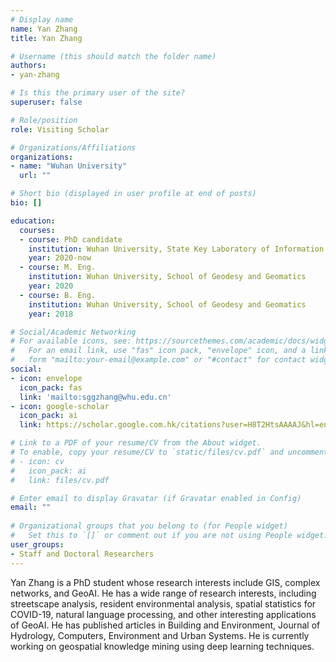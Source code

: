 ```yaml
---
# Display name
name: Yan Zhang
title: Yan Zhang

# Username (this should match the folder name)
authors:
- yan-zhang

# Is this the primary user of the site?
superuser: false

# Role/position
role: Visiting Scholar

# Organizations/Affiliations
organizations:
- name: "Wuhan University"
  url: ""

# Short bio (displayed in user profile at end of posts)
bio: []

education:
  courses:
  - course: PhD candidate
    institution: Wuhan University, State Key Laboratory of Information Engineering in Surveying, Mapping and Remote Sensing
    year: 2020-now
  - course: M. Eng.
    institution: Wuhan University, School of Geodesy and Geomatics
    year: 2020
  - course: B. Eng.
    institution: Wuhan University, School of Geodesy and Geomatics
    year: 2018

# Social/Academic Networking
# For available icons, see: https://sourcethemes.com/academic/docs/widgets/#icons
#   For an email link, use "fas" icon pack, "envelope" icon, and a link in the
#   form "mailto:your-email@example.com" or "#contact" for contact widget.
social:
- icon: envelope
  icon_pack: fas
  link: 'mailto:sggzhang@whu.edu.cn'
- icon: google-scholar
  icon_pack: ai
  link: https://scholar.google.com.hk/citations?user=H8T2HtsAAAAJ&hl=en

# Link to a PDF of your resume/CV from the About widget.
# To enable, copy your resume/CV to `static/files/cv.pdf` and uncomment the lines below.  
# - icon: cv
#   icon_pack: ai
#   link: files/cv.pdf

# Enter email to display Gravatar (if Gravatar enabled in Config)
email: ""
  
# Organizational groups that you belong to (for People widget)
#   Set this to `[]` or comment out if you are not using People widget.  
user_groups:
- Staff and Doctoral Researchers
---
```


Yan Zhang is a PhD student whose research interests include GIS, complex networks, and GeoAI. He has a wide range of research interests, including streetscape analysis, resident environmental analysis, spatial statistics for COVID-19, natural language processing, and other interesting applications of GeoAI. He has published articles in Building and Environment, Journal of Hydrology, Computers, Environment and Urban Systems. He is currently working on geospatial knowledge mining using deep learning techniques.

